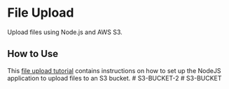 # File Upload
Upload files using Node.js and AWS S3.

## How to Use
This [file upload tutorial](https://www.freecodecamp.org/news/how-to-upload-files-to-aws-s3-with-node/) contains instructions on how to set up the NodeJS application to upload files to an S3 bucket.
#   S 3 - B U C K E T - 2  
 #   S 3 - B U C K E T  
 